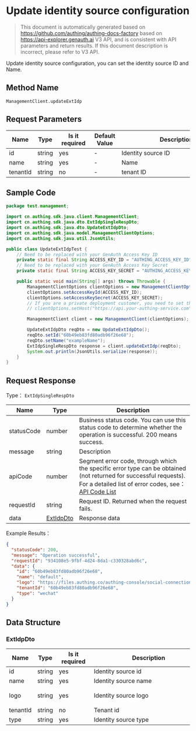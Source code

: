 # Update identity source configuration

<!--
Warning⚠️:
Do not modify this document directly,
https://github.com/Authing/authing-docs-factory
Use this project to generate
-->

<LastUpdated />

> This document is automatically generated based on https://github.com/authing/authing-docs-factory based on https://api-explorer.genauth.ai V3 API, and is consistent with API parameters and return results. If this document description is incorrect, please refer to V3 API.

Update identity source configuration, you can set the identity source ID and Name.

## Method Name

`ManagementClient.updateExtIdp`

## Request Parameters

| Name     | Type   | <div style="width:80px">Is it required</div> | <div style="width:60px">Default Value</div> | <div style="width:300px">Description</div> | <div style="width:200px">Example Value</div> |
| -------- | ------ | -------------------------------------------- | ------------------------------------------- | ------------------------------------------ | -------------------------------------------- |
| id       | string | yes                                          | -                                           | Identity source ID                         | `60b49eb83fd80adb96f26e68`                   |
| name     | string | yes                                          | -                                           | Name                                       | `exampleName`                                |
| tenantId | string | no                                           | -                                           | tenant ID                                  | `60b49eb83fd80adb96f26e68`                   |

## Sample Code

```java
package test.management;

import cn.authing.sdk.java.client.ManagementClient;
import cn.authing.sdk.java.dto.ExtIdpSingleRespDto;
import cn.authing.sdk.java.dto.UpdateExtIdpDto;
import cn.authing.sdk.java.model.ManagementClientOptions;
import cn.authing.sdk.java.util.JsonUtils;

public class UpdateExtIdpTest {
    // Need to be replaced with your GenAuth Access Key ID
    private static final String ACCESS_KEY_ID = "AUTHING_ACCESS_KEY_ID";
    // Need to be replaced with your GenAuth Access Key Secret
    private static final String ACCESS_KEY_SECRET = "AUTHING_ACCESS_KEY_SECRET";

    public static void main(String[] args) throws Throwable {
        ManagementClientOptions clientOptions = new ManagementClientOptions();
        clientOptions.setAccessKeyId(ACCESS_KEY_ID);
        clientOptions.setAccessKeySecret(ACCESS_KEY_SECRET);
        // If you are a private deployment customer, you need to set the GenAuth service domain name
        // clientOptions.setHost("https://api.your-authing-service.com");

        ManagementClient client = new ManagementClient(clientOptions);

        UpdateExtIdpDto reqDto = new UpdateExtIdpDto();
        reqDto.setId("60b49eb83fd80adb96f26e68");
        reqDto.setName("exampleName");
        ExtIdpSingleRespDto response = client.updateExtIdp(reqDto);
        System.out.println(JsonUtils.serialize(response));
    }
}

```

## Request Response

Type： `ExtIdpSingleRespDto`

| Name       | Type                               | Description                                                                                                                                                                                                                                                                                                                                       |
| ---------- | ---------------------------------- | ------------------------------------------------------------------------------------------------------------------------------------------------------------------------------------------------------------------------------------------------------------------------------------------------------------------------------------------------- |
| statusCode | number                             | Business status code. You can use this status code to determine whether the operation is successful. 200 means success.                                                                                                                                                                                                                           |
| message    | string                             | Description                                                                                                                                                                                                                                                                                                                                       |
| apiCode    | number                             | Segment error code, through which the specific error type can be obtained (not returned for successful requests). For a detailed list of error codes, see：[API Code List](https://api-explorer.genauth.ai/?tag=group/%E5%BC%80%E5%8F%91%E5%87%86%E5%A4%87#tag/%E5%BC%80%E5%8F%91%E5%87%86%E5%A4%87/%E9%94%99%E8%AF%AF%E5%A4%84%E7%90%86/apiCode) |
| requestId  | string                             | Request ID. Returned when the request fails.                                                                                                                                                                                                                                                                                                      |
| data       | <a href="#ExtIdpDto">ExtIdpDto</a> | Response data                                                                                                                                                                                                                                                                                                                                     |

Example Results：

```json
{
  "statusCode": 200,
  "message": "Operation successful",
  "requestId": "934108e5-9fbf-4d24-8da1-c330328abd6c",
  "data": {
    "id": "60b49eb83fd80adb96f26e68",
    "name": "default",
    "logo": "https://files.authing.co/authing-console/social-connections/wechatIdentitySource.svg",
    "tenantId": "60b49eb83fd80adb96f26e68",
    "type": "wechat"
  }
}
```

## Data Structure

### <a id="ExtIdpDto"></a> ExtIdpDto

| Name     | Type   | <div style="width:80px">Is it required</div> | <div style="width:300px">Description</div> | <div style="width:200px">Example Value</div>                                           |
| -------- | ------ | -------------------------------------------- | ------------------------------------------ | -------------------------------------------------------------------------------------- |
| id       | string | yes                                          | Identity source id                         | `60b49eb83fd80adb96f26e68`                                                             |
| name     | string | yes                                          | Identity source name                       | `default`                                                                              |
| logo     | string | yes                                          | Identity source logo                       | `https://files.authing.co/authing-console/social-connections/wechatIdentitySource.svg` |
| tenantId | string | no                                           | Tenant id                                  | `60b49eb83fd80adb96f26e68`                                                             |
| type     | string | yes                                          | Identity source type                       | `wechat`                                                                               |
